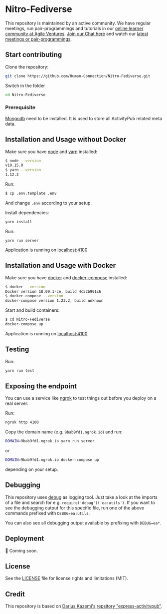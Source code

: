 # Nitro-Fediverse

This repository is maintained by an active community.
We have regular meetings, run pair-programmings and tutorials in our [online learner community at Agile Ventures](https://www.agileventures.org/projects/human-connection).
[Join our Chat here](https://discordapp.com/invite/6ub73U3) and watch our [latest meetings or pair-programmings](https://www.youtube.com/playlist?list=PLH_dEBFTpMp78-QwtsRwVL7l-1kRdhR0P).

## Start contributing

Clone the repository:
```sh
git clone https://github.com/Human-Connection/Nitro-Fediverse.git
```
Switch in the folder
```sh
cd Nitro-Fediverse
```
### Prerequisite
[Mongodb](https://docs.mongodb.com/manual/installation/#tutorials) need to be installed. It is used to store all ActivityPub related meta data. 

## Installation and Usage without Docker

Make sure you have [node](https://nodejs.org/en/) and [yarn](https://yarnpkg.com/en/) installed:
```sh
$ node --version
v10.15.0
$ yarn --version
1.12.3
```

Run:
```sh
$ cp .env.template .env
```
And change `.env` according to your setup.

Install dependencies:
```sh
yarn install
```

Run:
```
yarn run server
```

Application is running on [localhost:4100](http://localhost:4100/)



## Installation and Usage with Docker

Make sure you have [docker](https://www.docker.com/) and [docker-compose](https://docs.docker.com/compose/)
installed:
```sh
$ docker --version
Docker version 18.09.1-ce, build 4c52b901c6
$ docker-compose --version
docker-compose version 1.23.2, build unknown
```

Start and build containers:

```sh
$ cd Nitro-Fediverse
docker-compose up
```

Application is running on [localhost:4100](http://localhost:4100/)

## Testing

Run:
```sh
yarn run test
```


## Exposing the endpoint

You can use a service like [ngrok](https://ngrok.com/) to test things out before
you deploy on a real server.

Run:
```sh
ngrok http 4100
```
Copy the domain name (e.g. `9bab9fd1.ngrok.io`) and run:

```sh
DOMAIN=9bab9fd1.ngrok.io yarn run server
```
or
```sh
DOMAIN=9bab9fd1.ngrok.io docker-compose up
```
depending on your setup.

## Debugging
This repository uses [debug](https://www.npmjs.com/package/debug) as logging tool. Just take a look at the imports of a file and search for e.g. `require('debug')('ea:utils')`. If you  want to see the debugging output for this specific file, run one of the above commands prefixed with `DEBUG=ea:utils`.  

You can also see all debugging output available by prefixing with `DEBUG=ea*`.

## Deployment

:construction: Coming soon.


## License

See the [LICENSE](LICENSE-MIT.md) file for license rights and limitations
(MIT).

## Credit

This repository is based on [Darius Kazemi's](https://github.com/dariusk)
[repsitory "express-activitypub"](https://github.com/dariusk/express-activitypub).

